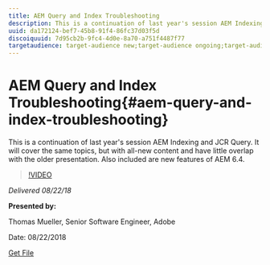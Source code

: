 ```yaml
---
title: AEM Query and Index Troubleshooting
description: This is a continuation of last year's session AEM Indexing and JCR Query (Link below). It will cover the same topics, but with all-new content and have little overlap with the older presentation. Also included are new features of AEM 6.4.
uuid: da172124-bef7-45b8-91f4-86fc37d03f5d
discoiquuid: 7d95cb2b-9fc4-4d0e-8a70-a751f4487f77
targetaudience: target-audience new;target-audience ongoing;target-audience upgrader
---
```

# AEM Query and Index Troubleshooting{#aem-query-and-index-troubleshooting}

This is a continuation of last year's session AEM Indexing and JCR Query. It will cover the same topics, but with all-new content and have little overlap with the older presentation. Also included are new features of AEM 6.4. 

>[!VIDEO](https://video.tv.adobe.com/v/23429/?quality=0)

*Delivered 08/22/18*

**Presented by:**

Thomas Mueller, Senior Software Engineer, Adobe

Date: 08/22/2018

[Get File](assets/aem-gems-aem-queryandindextroubleshooting-08222018.pdf)
<!--
[Get back to the Overview](https://helpx.adobe.com/experience-manager/kt/eseminars/gems/aem-index.html)
-->
